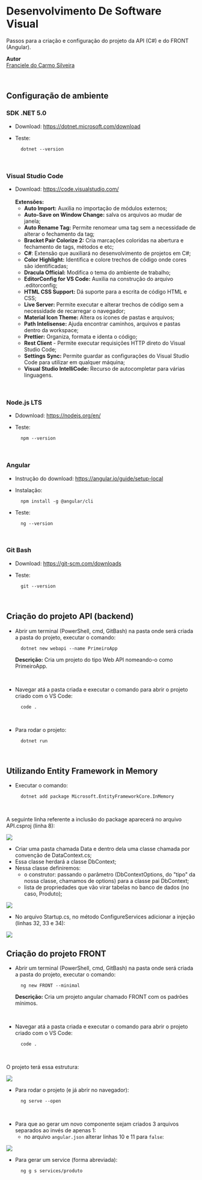 # Desenvolvimento De Software Visual

Passos para a criação e configuração do projeto da API (C#) e do FRONT (Angular).

**Autor**<br>
[Franciele do Carmo Silveira](https://www.linkedin.com/in/cfrancielesilveira/)

<br>

## Configuração de ambiente

<h3>SDK .NET 5.0</h3>

* Download: https://dotnet.microsoft.com/download

* Teste:

        dotnet --version

<br>

<h3>Visual Studio Code</h3>

* Download: https://code.visualstudio.com/<br><br>
    **Extensões:**<br>
    - **Auto Import:** Auxilia no importação de módulos externos;<br>
    - **Auto-Save on Window Change:** salva os arquivos ao mudar de janela;<br>
    - **Auto Rename Tag:** Permite renomear uma tag sem a necessidade de alterar o fechamento da tag;<br>
    - **Bracket Pair Colorize 2:** Cria marcações coloridas na abertura e fechamento de tags, métodos e etc;<br>
    - **C#**: Extensão que auxiliará no desenvolvimento de projetos em C#;<br>
    - **Color Highlight:** Identifica e colore trechos de código onde cores são identificadas;<br>
    - **Dracula Official:** Modifica o tema do ambiente de trabalho;<br>
    - **EditorConfig for VS Code:** Auxilia na construção do arquivo .editorconfig;<br>
    - **HTML CSS Support:** Dá suporte para a escrita de código HTML e CSS;<br>
    - **Live Server:** Permite executar e alterar trechos de código sem a necessidade de recarregar o navegador;<br>
    - **Material Icon Theme:** Altera os ícones de pastas e arquivos;<br>
    - **Path Intelisense:** Ajuda encontrar caminhos, arquivos e pastas dentro da workspace;<br>
    - **Prettier:** Organiza, formata e identa o código;<br>
    - **Rest Client** - Permite executar requisições HTTP direto do Visual Studio Code;<br>
    - **Settings Sync:** Permite guardar as configurações do Visual Studio Code para utilizar em qualquer máquina;<br>
    - **Visual Studio IntelliCode:** Recurso de autocompletar para várias linguagens.<br>


<br>

<h3>Node.js LTS</h3>

* Ddownload: https://nodejs.org/en/

* Teste: 

        npm --version
    
<br>

<h3>Angular</h3>

* Instrução do download: https://angular.io/guide/setup-local 

* Instalação:

        npm install -g @angular/cli

* Teste: 

        ng --version
    
<br>

<h3>Git Bash</h3>

* Download: https://git-scm.com/downloads

* Teste:

        git --version
    
<br>

## Criação do projeto API (backend)

* Abrir um terminal (PowerShell, cmd, GitBash) na pasta onde será criada a pasta do projeto, executar o comando:

        dotnet new webapi --name PrimeiroApp

     **Descrição:** Cria um projeto do tipo Web API nomeando-o como PrimeiroApp.
     
<br>

* Navegar atá a pasta criada e executar o comando para abrir o projeto criado com o VS Code:

        code .
        
<br>      

* Para rodar o projeto:

        dotnet run
        
<br>

## Utilizando Entity Framework in Memory

* Executar o comando:

        dotnet add package Microsoft.EntityFrameworkCore.InMemory
        
<br>

A seguinte linha referente a inclusão do package aparecerá no arquivo API.csproj (linha 8):

<img src="https://cdn.discordapp.com/attachments/848586232116412466/892206174076805180/unknown.png">

<br>

* Criar uma pasta chamada Data e dentro dela uma classe chamada por convenção de DataContext.cs;
* Essa classe herdará a classe DbContext;
* Nessa classe definiremos:
    - o construtor: passando o parâmetro (DbContextOptions, do "tipo" da nossa classe, chamamos de options) para a classe pai DbContext;
    - lista de propriedades que vão virar tabelas no banco de dados (no caso, Produto);
    
<img src="https://cdn.discordapp.com/attachments/848586232116412466/892219023943692349/unknown.png">

<br>

* No arquivo Startup.cs, no método ConfigureServices adicionar a injeção (linhas 32, 33 e 34):

<img src="https://cdn.discordapp.com/attachments/848586232116412466/892229157235335208/unknown.png">

<br>

## Criação do projeto FRONT

* Abrir um terminal (PowerShell, cmd, GitBash) na pasta onde será criada a pasta do projeto, executar o comando:

        ng new FRONT --minimal

     **Descrição:** Cria um projeto angular chamado FRONT com os padrões mínimos.
     
<br>

* Navegar atá a pasta criada e executar o comando para abrir o projeto criado com o VS Code:

        code .
        
<br>   

O projeto terá essa estrutura:

<img src="https://cdn.discordapp.com/attachments/848586232116412466/892494599610834985/unknown.png">

<br>

* Para rodar o projeto (e já abrir no navegador):

        ng serve --open
        
<br>

* Para que ao gerar um novo componente sejam criados 3 arquivos separados ao invés de apenas 1:
    - no arquivo `angular.json` alterar linhas 10 e 11 para `false`:

<img src="https://cdn.discordapp.com/attachments/848586232116412466/892496984886366249/unknown.png">

<br>

* Para gerar um service (forma abreviada):

        ng g s services/produto
